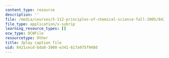 ```yaml
---
content_type: resource
description: ''
file: /media/courses/5-112-principles-of-chemical-science-fall-2005/8421cecdbda83908e341617a975f948d_KUVB9S0QX-I.srt
file_type: application/x-subrip
learning_resource_types: []
ocw_type: OCWFile
resourcetype: Other
title: 3play caption file
uid: 8421cecd-bda8-3908-e341-617a975f948d
---
```

